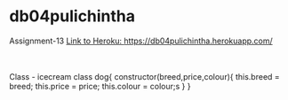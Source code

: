 # db04pulichintha
Assignment-13
<a href="https://db04pulichintha.herokuapp.com/">Link to Heroku: https://db04pulichintha.herokuapp.com/ </a>
<br>
<br>
<br>



Class - icecream class dog{ constructor(breed,price,colour){
    this.breed = breed;
    this.price = price;
    this.colour = colour;s
}
}